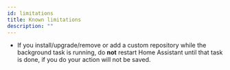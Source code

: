 ```yaml
---
id: limitations
title: Known limitations
description: ""
---
```

- If you install/upgrade/remove or add a custom repository while the background task is running, do **not** restart Home Assistant until that task is done, if you do your action will not be saved.
